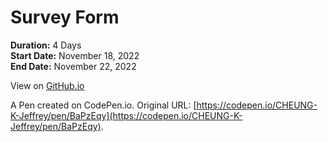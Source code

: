# Survey Form

**Duration:** 4 Days\
**Start Date:** November 18, 2022\
**End Date:** November 22, 2022

View on [GitHub.io](https://cheung-k-jeffrey.github.io/freeCodeCamp-Certification-Projects/Responsive-Web-Design/01-Survey-Form/index.html)

A Pen created on CodePen.io. Original URL: [https://codepen.io/CHEUNG-K-Jeffrey/pen/BaPzEqy](https://codepen.io/CHEUNG-K-Jeffrey/pen/BaPzEqy).
